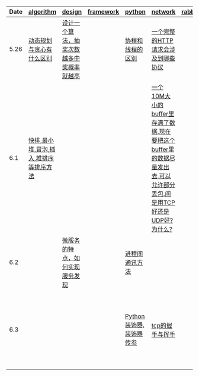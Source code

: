 |  Date   | [algorithm](algorithm)  | [design](design)  | [framework](framework)  | [python](python)  | [network](network)  | [rabbitmq](rabbitmq)  | [redis](redis)  |  [system](system)  |  [mysql](mysql)  |   [leetcode](https://leetcode-cn.com/)  | 
|  ----   |  ----   |  ----   |  ----   |  ----   |  ----   |  ----   |  ----   |  ----   |  ----   | ----   |
| 5.26    | [动态规划与贪心有什么区别](algorithm#动态规划与贪心有什么区别) | [设计一个算法，抽奖次数越多中奖概率就越高](design#设计一个算法抽奖次数越多中奖概率就越高) |  | [协程和线程的区别](python#协程和线程的区别) | [一个完整的HTTP请求会涉及到哪些协议](network#一个完整的HTTP请求会涉及到哪些协议) |  | [Redis数据结构的底层实现](redis#Redis数据结构的底层实现) | [Select和epoll的区别](system#Select和epoll的区别) | [MySQL事务的四个隔离级别](mysql#MySQL事务的四个隔离级别) |  |
| 6.1     | [快排,最小堆,冒泡,插入,堆排序等排序方法](algorithm#快排,最小堆,冒泡,插入,堆排序等排序方法) |  |  |  | [一个10M大小的buffer里存满了数据,现在要把这个buffer里的数据尽量发出去,可以允许部分丢包,问是用TCP好还是UDP好?为什么?](network#一个10M大小的buffer里存满了数据,现在要把这个buffer里的数据尽量发出去,可以允许部分丢包,问是用TCP好还是UDP好?为什么?) |  |  |  |  | [矩阵中的路径](https://leetcode-cn.com/problems/ju-zhen-zhong-de-lu-jing-lcof/) |
| 6.2     |  | [微服务的特点，如何实现服务发现](design#微服务的特点，如何实现服务发现) |  | [进程间通讯方法](python#进程间通讯方法) | |  |  | [程序crash如何定位](system#程序crash如何定位) |  | [机器人的运动范围](https://leetcode-cn.com/problems/ji-qi-ren-de-yun-dong-fan-wei-lcof/) |
| 6.3     |  |  |  | [Python装饰器,装饰器传参](python#Python装饰器,装饰器传参) | [tcp的握手与挥手](network#Tcp的握手与挥手) |  |[基于REDIS实现延时任务](redis#基于REDIS实现延时任务) | [服务性能问题如何定位](system#服务性能问题如何定位) | [Binlog日志和redolog日志,两个日志的作用以及两阶段提交](mysql#Binlog日志和redolog日志,两个日志的作用以及两阶段提交) | [剪绳子](https://leetcode-cn.com/problems/jian-sheng-zi-lcof/) |